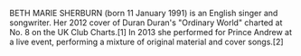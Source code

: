 BETH MARIE SHERBURN (born 11 January 1991) is an English singer and songwriter. Her 2012 cover of Duran Duran's "Ordinary World" charted at No. 8 on the UK Club Charts.[1] In 2013 she performed for Prince Andrew at a live event, performing a mixture of original material and cover songs.[2]
